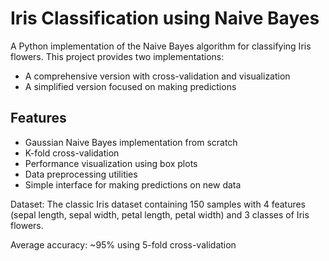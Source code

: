 # Iris Classification using Naive Bayes

A Python implementation of the Naive Bayes algorithm for classifying Iris flowers. This project provides two implementations:
- A comprehensive version with cross-validation and visualization
- A simplified version focused on making predictions

## Features
- Gaussian Naive Bayes implementation from scratch
- K-fold cross-validation
- Performance visualization using box plots
- Data preprocessing utilities
- Simple interface for making predictions on new data

Dataset: The classic Iris dataset containing 150 samples with 4 features (sepal length, sepal width, petal length, petal width) and 3 classes of Iris flowers.

Average accuracy: ~95% using 5-fold cross-validation
